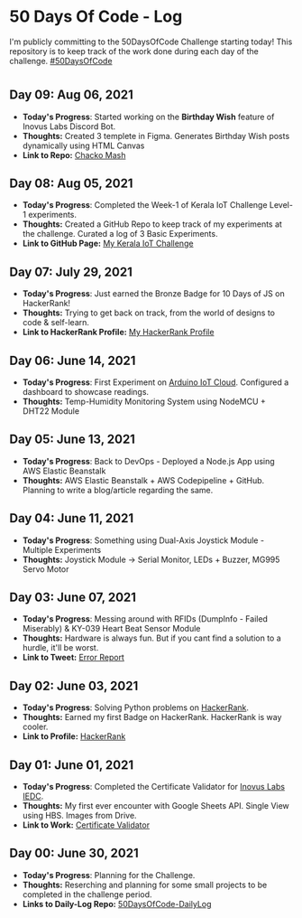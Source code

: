 [comment]: <> (This is a comment, it will not be included)



# 50 Days Of Code - Log
I'm publicly committing to the 50DaysOfCode Challenge starting today! This repository is to keep track of the work done during each day of the challenge.  [#50DaysOfCode](https://www.100daysofcode.com/)
#






## Day 09: Aug 06, 2021

- **Today's Progress**: Started working on the **Birthday Wish** feature of Inovus Labs Discord Bot.
- **Thoughts:** Created 3 templete in Figma. Generates Birthday Wish posts dynamically using HTML Canvas
- **Link to Repo:** [Chacko Mash](https://github.com/decoded-cipher/chacko-mash)

## Day 08: Aug 05, 2021

- **Today's Progress**: Completed the Week-1 of Kerala IoT Challenge Level-1 experiments. 
- **Thoughts:** Created a GitHub Repo to keep track of my experiments at the challenge. Curated a log of 3 Basic Experiments.
- **Link to GitHub Page:** [My Kerala IoT Challenge](https://decoded-cipher.github.io/Kerala-IoT-Challenge/)

## Day 07: July 29, 2021

- **Today's Progress**: Just earned the Bronze Badge for 10 Days of JS on HackerRank!
- **Thoughts:** Trying to get back on track, from the world of designs to code & self-learn.
- **Link to HackerRank Profile:** [My HackerRank Profile](https://www.hackerrank.com/decodedcipher)

## Day 06: June 14, 2021

- **Today's Progress**: First Experiment on [Arduino IoT Cloud](https://create.arduino.cc/iot). Configured a dashboard to showcase readings.
- **Thoughts:** Temp-Humidity Monitoring System using NodeMCU + DHT22 Module

## Day 05: June 13, 2021

- **Today's Progress**: Back to DevOps - Deployed a Node.js App using AWS Elastic Beanstalk
- **Thoughts:** AWS Elastic Beanstalk + AWS Codepipeline + GitHub. Planning to write a blog/article regarding the same.

## Day 04: June 11, 2021

- **Today's Progress**: Something using Dual-Axis Joystick Module - Multiple Experiments
- **Thoughts:** Joystick Module -> Serial Monitor, LEDs + Buzzer, MG995 Servo Motor

## Day 03: June 07, 2021

- **Today's Progress**: Messing around with RFIDs (DumpInfo - Failed Miserably) & KY-039 Heart Beat Sensor Module
- **Thoughts:** Hardware is always fun. But if you cant find a solution to a hurdle, it'll be worst.
- **Link to Tweet:** [Error Report](https://twitter.com/Decoded_Cipher/status/1412501288609214465)

## Day 02: June 03, 2021

- **Today's Progress**: Solving Python problems on [HackerRank](https://www.hackerrank.com).
- **Thoughts:** Earned my first Badge on HackerRank. HackerRank is way cooler.
- **Link to Profile:** [HackerRank](https://www.hackerrank.com/decodedcipher)

## Day 01: June 01, 2021

- **Today's Progress**: Completed the Certificate Validator for [Inovus Labs IEDC](https://inovus-labs.web.app).
- **Thoughts:** My first ever encounter with Google Sheets API. Single View using HBS. Images from Drive.
- **Link to Work:** [Certificate Validator](https://github.com/decoded-cipher/certificate-validator)

## Day 00: June 30, 2021

- **Today's Progress**: Planning for the Challenge.
- **Thoughts:** Reserching and planning for some small projects to be completed in the challenge period.
- **Links to Daily-Log Repo:** [50DaysOfCode-DailyLog](https://github.com/decoded-cipher/50DaysOfCode-DailyLog)
